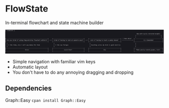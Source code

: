 # FlowState
In-terminal flowchart and state machine builder

![demo](https://raw.githubusercontent.com/PYates77/FlowState/master/Demo.png)

* Simple navigation with familiar vim keys
* Automatic layout
* You don't have to do any annoying dragging and dropping

## Dependencies
Graph::Easy `cpan install Graph::Easy`
